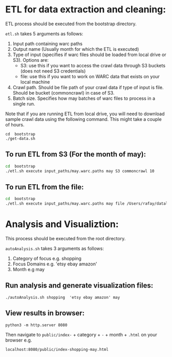 
# ETL for data extraction and cleaning:

ETL process should be executed from the bootstrap directory.

`etl.sh` takes 5 arguments as follows:
1. Input path containing warc paths
2. Output name (Usually month for which the ETL is executed)
3. Type of input (specifies if warc files should be loaded from local drive or S3). Options are:
    * S3: use this if you want to access the crawl data through S3 buckets (does not need S3 credentials) 
    * file: use this if you want to work on WARC data that exists on your local machine
4. Crawl path. Should be file path of your crawl data if type of input is file. Should be bucket (commoncrawl) in case of S3.
5. Batch size. Specifies how may batches of warc files to process in a single run.

Note that if you are running ETL from local drive, you will need to download sample crawl data using the following command. This might take a couple of hours.
```
cd  bootstrap
./get-data.sh
```

## To run ETL from S3 (For the month of may):
```bash
cd  bootstrap
./etl.sh execute input_paths/may.warc.paths may S3 commoncrawl 10
```

## To run ETL from the file:
```bash
cd  bootstrap
./etl.sh execute input_paths/may.warc.paths may file /Users/rafay/datalab/community-clusters/bootstrap 1
```

# Analysis and Visualiztion:

This process should be executed from the root directory.

`autoAnalysis.sh` takes 3 arguments as follows:
1. Category of focus e.g. shopping
2. Focus Domains e.g. 'etsy ebay amazon'
3. Month e.g may

## Run analysis and generate visualization files:
```
./autoAnalysis.sh shopping  'etsy ebay amazon' may
```

## View results in browser:
```
python3 -m http.server 8080
```

Then navigate to `public/index-` + category + `-` + month + `.html` on your browser
e.g.

    localhost:8080/public/index-shopping-may.html
